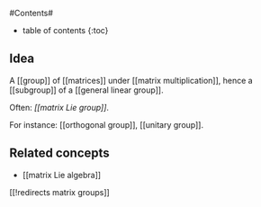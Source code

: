 
#Contents#
* table of contents
{:toc}

## Idea

A [[group]] of [[matrices]] under [[matrix multiplication]], hence a [[subgroup]] of a [[general linear group]].

Often: _[[matrix Lie group]]_.

For instance: [[orthogonal group]], [[unitary group]].

## Related concepts

* [[matrix Lie algebra]]

[[!redirects matrix groups]]
